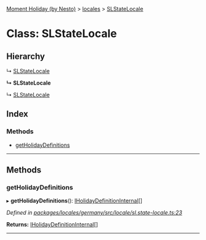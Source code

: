 [Moment Holiday (by Nesto)](../README.md) > [locales](../modules/locales.md) > [SLStateLocale](../classes/locales.slstatelocale.md)

# Class: SLStateLocale

## Hierarchy

↳  [SLStateLocale](locales.slstatelocale.md)

**↳ SLStateLocale**

↳  [SLStateLocale](locales.slstatelocale.md)

## Index

### Methods

* [getHolidayDefinitions](locales.slstatelocale.md#getholidaydefinitions)

---

## Methods

<a id="getholidaydefinitions"></a>

###  getHolidayDefinitions

▸ **getHolidayDefinitions**(): [IHolidayDefinitionInternal](../interfaces/_node_modules__nesto_software_moment_holiday_core_src_holiday_definition_interface_.iholidaydefinitioninternal.md)[]

*Defined in [packages/locales/germany/src/locale/sl.state-locale.ts:23](https://github.com/nesto-software/moment-holiday/blob/c39e49d/packages/locales/germany/src/locale/sl.state-locale.ts#L23)*

**Returns:** [IHolidayDefinitionInternal](../interfaces/_node_modules__nesto_software_moment_holiday_core_src_holiday_definition_interface_.iholidaydefinitioninternal.md)[]

___

